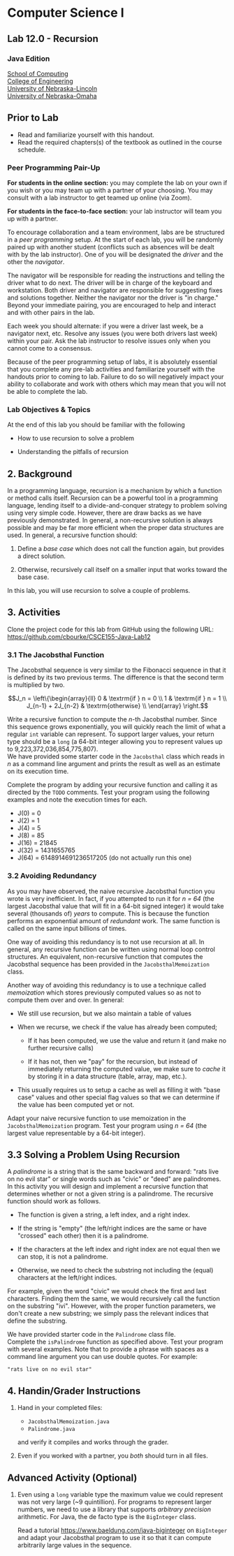 # Computer Science I
## Lab 12.0 - Recursion
### Java Edition
[School of Computing](https://computing.unl.edu)  
[College of Engineering](https://engineering.unl.edu/)  
[University of Nebraska-Lincoln](https://unl.edu)  
[University of Nebraska-Omaha](https://unomaha.edu)  

## Prior to Lab

* Read and familiarize yourself with this handout.
* Read the required chapters(s) of the textbook as
  outlined in the course schedule.

### Peer Programming Pair-Up

**For students in the online section:** you may complete the lab on your
own if you wish or you may team up with a partner of your choosing.  You
may consult with a lab instructor to get teamed up online (via Zoom).

**For students in the face-to-face section:** your lab instructor will
team you up with a partner.

To encourage collaboration and a team environment, labs are be
structured in a *peer programming* setup. At the start of each lab, you
will be randomly paired up with another student (conflicts such as
absences will be dealt with by the lab instructor). One of you will be
designated the *driver* and the other the *navigator*.

The navigator will be responsible for reading the instructions and
telling the driver what to do next. The driver will be in charge of the
keyboard and workstation. Both driver and navigator are responsible for
suggesting fixes and solutions together. Neither the navigator nor the
driver is "in charge." Beyond your immediate pairing, you are encouraged
to help and interact and with other pairs in the lab.

Each week you should alternate: if you were a driver last week, be a
navigator next, etc. Resolve any issues (you were both drivers last
week) within your pair. Ask the lab instructor to resolve issues only
when you cannot come to a consensus.

Because of the peer programming setup of labs, it is absolutely
essential that you complete any pre-lab activities and familiarize
yourself with the handouts prior to coming to lab. Failure to do so will
negatively impact your ability to collaborate and work with others which
may mean that you will not be able to complete the lab.

### Lab Objectives & Topics

At the end of this lab you should be familiar with the following

-   How to use recursion to solve a problem

-   Understanding the pitfalls of recursion

## 2. Background

In a programming language, recursion is a mechanism by which a function
or method calls itself. Recursion can be a powerful tool in a
programming language, lending itself to a divide-and-conquer strategy to
problem solving using very simple code. However, there are draw backs as
we have previously demonstrated.  In general, a non-recursive solution is
always possible and may be far more efficient when the proper data
structures are used. In general, a recursive function should:

1.  Define a *base case* which does not call the function again, but
    provides a direct solution.

2.  Otherwise, recursively call itself on a smaller input that works
    toward the base case.

In this lab, you will use recursion to solve a couple of problems.

## 3. Activities

Clone the project code for this lab from GitHub using the following URL:
<https://github.com/cbourke/CSCE155-Java-Lab12>


### 3.1 The Jacobsthal Function

The Jacobsthal sequence is very similar to the Fibonacci sequence in
that it is defined by its two previous terms. The difference is that the
second term is multiplied by two.

$$J_n = \left\{\begin{array}{ll}
  0 & \textrm{if } n = 0 \\
  1 & \textrm{if } n = 1 \\
  J_{n-1} + 2J_{n-2} & \textrm{otherwise} \\
\end{array}
\right.$$

Write a recursive function to compute the *n*-th Jacobsthal number.
Since this sequence grows exponentially, you will quickly reach the
limit of what a regular `int` variable can represent.  To support larger
values, your return type should be a `long` (a 64-bit
integer allowing you to represent values up to 9,223,372,036,854,775,807).  
We have provided some starter code in the `Jacobsthal` class which
reads in *n* as a command line argument and prints the result as well
as an estimate on its execution time.

Complete the program by adding your recursive function and calling it
as directed by the `TODO` comments.  Test your program using the following
examples and note the execution times for each.

- J(0) = 0
- J(2) = 1
- J(4) = 5
- J(8) = 85
- J(16) = 21845
- J(32) = 1431655765
- J(64) = 6148914691236517205 (do not actually run this one)

### 3.2 Avoiding Redundancy

As you may have observed, the naive recursive Jacobsthal function you
wrote is very inefficient.  In fact, if you attempted to run it for
*n = 64* (the largest Jacobsthal value that will fit in a 64-bit signed
integer) it would take several (thousands of) *years* to compute.  This is because
the function performs an exponential amount of *redundant* work.  The
same function is called on the same input billions of times.  

One way of avoiding this redundancy is to not use recursion at all.
In general, any recursive function can be written using normal loop
control structures.  An equivalent, non-recursive function that computes
the Jacobsthal sequence has been provided in the `JacobsthalMemoization`
class.  

Another way of avoiding this redundancy is to use a technique called
*memoization* which stores previously computed values so as not to
compute them over and over.  In general:

  - We still use recursion, but we also maintain a table of values

  - When we recurse, we check if the value has already been computed;

    - If it has been computed, we use the value and return it
      (and make no further recursive calls)

    - If it has not, then we "pay" for the recursion, but instead of
      immediately returning the computed value, we make sure to
      *cache* it by storing it in a data structure (table, array, map, etc.).

  - This usually requires us to setup a cache as well as filling it
    with "base case" values and other special flag values so that we
    can determine if the value has been computed yet or not.

Adapt your naive recursive function to use memoization in the
`JacobsthalMemoization` program.  Test your program using *n = 64*
(the largest value representable by a 64-bit integer).

## 3.3 Solving a Problem Using Recursion

A *palindrome* is a string that is the same backward and forward: "rats
live on no evil star" or single words such as "civic" or "deed" are
palindromes. In this activity you will design and implement a recursive
function that determines whether or not a given string is a palindrome.
The recursive function should work as follows.

-   The function is given a string, a left index, and a right index.

-   If the string is "empty" (the left/right indices are the same or
    have "crossed" each other) then it is a palindrome.

-   If the characters at the left index and right index are not equal
    then we can stop, it is not a palindrome.

-   Otherwise, we need to check the substring not including the (equal)
    characters at the left/right indices.

For example, given the word "civic" we would check the first and last
characters. Finding them the same, we would recursively call the
function on the substring "ivi".  However, with the proper function
parameters, we don't create a new substring; we simply pass the relevant
indices that define the substring.

We have provided starter code in the `Palindrome` class file.  
Complete the `isPalindrome` function as specified above.  Test your
program with several examples.  Note that to provide a phrase with
spaces as a command line argument you can use double quotes.  For example:

`"rats live on no evil star"`

## 4. Handin/Grader Instructions

1.  Hand in your completed files:

    - `JacobsthalMemoization.java`
    - `Palindrome.java`

    and verify it compiles and works through the grader.

2.  Even if you worked with a partner, you *both* should turn in all
    files.

## Advanced Activity (Optional)

1.  Even using a `long` variable type the maximum value we could
    represent was not very large (~9 quintillion).  For programs to
    represent larger numbers, we need to use a library that supports
    *arbitrary precision* arithmetic.  For Java, the de facto type
    is the `BigInteger` class.

    Read a tutorial <https://www.baeldung.com/java-biginteger> on `BigInteger`
    and adapt your Jacobsthal program to use it so that it can compute
    arbitrarily large values in the sequence.  

